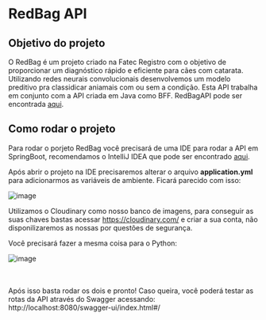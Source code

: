 # RedBag API

## Objetivo do projeto

O RedBag é um projeto criado na Fatec Registro com o objetivo de proporcionar um diagnóstico rápido e eficiente para cães com catarata. Utilizando redes neurais convolucionais desenvolvemos um modelo preditivo
pra classidicar aniamais com ou sem a condição. Esta API trabalha em conjunto com a API criada em Java como BFF. RedBagAPI pode ser encontrada <a href="https://github.com/MateusOK/Redbag">aqui</a>.

## Como rodar o projeto

Para rodar o porjeto RedBag você precisará de uma IDE para rodar a API em SpringBoot, recomendamos o IntelliJ IDEA que pode ser encontrado <a href="https://www.jetbrains.com/idea/download/?section=windows">aqui</a>.

Após abrir o projeto na IDE precisaremos alterar o arquivo **application.yml** para adicionarmos as variáveis de ambiente. Ficará parecido com isso: 

![image](https://github.com/user-attachments/assets/b5db5521-9c1d-4e6c-a60d-9acb1be715c7)


Utilizamos o Cloudinary como nosso banco de imagens, para conseguir as suas chaves bastas acessar https://cloudinary.com/ e criar a sua conta, não disponilizaremos as nossas por questões de segurança.

Você precisará fazer a mesma coisa para o Python: 

![image](https://github.com/user-attachments/assets/65074cfd-129a-4b74-847a-0013b7c8b3e0)

<br></br>
Após isso basta rodar os dois e pronto! Caso queira, você poderá testar as rotas da API através do Swagger acessando: http://localhost:8080/swagger-ui/index.html#/
